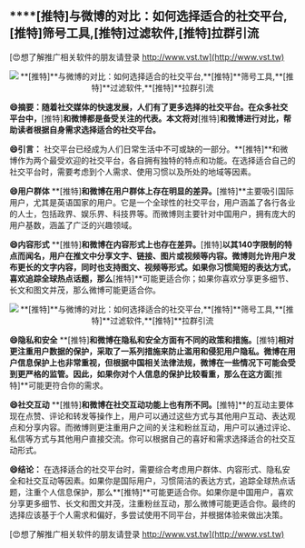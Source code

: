 ## ****[推特]**与微博的对比：如何选择适合的社交平台,**[推特]**筛号工具,**[推特]**过滤软件,**[推特]**拉群引流**

[😍想了解推广相关软件的朋友请登录 http://www.vst.tw](http://www.vst.tw)

 <center><img src="https://vst.tw/MP4/tuiguang/png/1.png" alt="**[推特]**与微博的对比：如何选择适合的社交平台,**[推特]**筛号工具,**[推特]**过滤软件,**[推特]**拉群引流"></center>

**😄摘要：随着社交媒体的快速发展，人们有了更多选择的社交平台。在众多社交平台中，**[推特]**和微博都是备受关注的代表。本文将对**[推特]**和微博进行对比，帮助读者根据自身需求选择适合的社交平台。**

**😄引言：**
社交平台已经成为人们日常生活中不可或缺的一部分。**[推特]**和微博作为两个最受欢迎的社交平台，各自拥有独特的特点和功能。在选择适合自己的社交平台时，需要考虑到个人需求、使用习惯以及所处的地域等因素。

**😄用户群体**
**[推特]**和微博在用户群体上存在明显的差异。**[推特]**主要吸引国际用户，尤其是英语国家的用户。它是一个全球性的社交平台，用户涵盖了各行各业的人士，包括政界、娱乐界、科技界等。而微博则主要针对中国用户，拥有庞大的用户基数，涵盖了广泛的兴趣领域。

**😄内容形式**
**[推特]**和微博在内容形式上也存在差异。**[推特]**以其140字限制的特点而闻名，用户在推文中分享文字、链接、图片或视频等内容。微博则允许用户发布更长的文字内容，同时也支持图文、视频等形式。如果你习惯简短的表达方式，喜欢追踪全球热点话题，那么**[推特]**可能更适合你；如果你喜欢分享更多细节、长文和图文并茂，那么微博可能更适合你。

 <center><img src="https://vst.tw/MP4/tuiguang/png/8.png" alt="**[推特]**与微博的对比：如何选择适合的社交平台,**[推特]**筛号工具,**[推特]**过滤软件,**[推特]**拉群引流"></center>

**😄隐私和安全**
**[推特]**和微博在隐私和安全方面有不同的政策和措施。**[推特]**相对更注重用户数据的保护，采取了一系列措施来防止滥用和侵犯用户隐私。微博在用户信息保护上也非常重视，但根据中国相关法律法规，微博在一些情况下可能会受到更严格的监管。因此，如果你对个人信息的保护比较看重，那么在这方面**[推特]**可能更符合你的需求。

**😄社交互动**
**[推特]**和微博在社交互动功能上也有所不同。**[推特]**的互动主要体现在点赞、评论和转发等操作上，用户可以通过这些方式与其他用户互动、表达观点和分享内容。而微博则更注重用户之间的关注和粉丝互动，用户可以通过评论、私信等方式与其他用户直接交流。你可以根据自己的喜好和需求选择适合的社交互动形式。

**😄结论：**
在选择适合的社交平台时，需要综合考虑用户群体、内容形式、隐私安全和社交互动等因素。如果你是国际用户，习惯简洁的表达方式，追踪全球热点话题，注重个人信息保护，那么**[推特]**可能更适合你。如果你是中国用户，喜欢分享更多细节、长文和图文并茂，注重粉丝互动，那么微博可能更适合你。最终的选择应该基于个人需求和偏好，多尝试使用不同平台，并根据体验来做出决策。

[😍想了解推广相关软件的朋友请登录 http://www.vst.tw](http://www.vst.tw)




